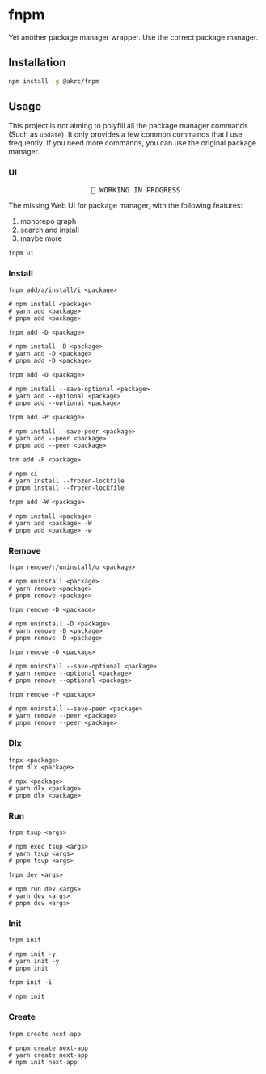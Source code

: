 # fnpm

Yet another package manager wrapper. Use the correct package manager.

## Installation

```bash
npm install -g @akrc/fnpm
```

## Usage

This project is not aiming to polyfill all the package manager commands (Such as `update`). It only provides a few common commands that I use frequently. If you need more commands, you can use the original package manager.

### UI

<pre align="center">
🧪 WORKING IN PROGRESS
</pre>

The missing Web UI for package manager, with the following features:

1. monorepo graph
2. search and install
3. maybe more

```
fnpm ui
```

### Install

```
fnpm add/a/install/i <package>

# npm install <package>
# yarn add <package>
# pnpm add <package>
```

```
fnpm add -D <package>

# npm install -D <package>
# yarn add -D <package>
# pnpm add -D <package>
```

```
fnpm add -O <package>

# npm install --save-optional <package>
# yarn add --optional <package>
# pnpm add --optional <package>
```

```
fnpm add -P <package>

# npm install --save-peer <package>
# yarn add --peer <package>
# pnpm add --peer <package>
```

```
fnm add -F <package>

# npm ci
# yarn install --frozen-lockfile
# pnpm install --frozen-lockfile
```

```
fnpm add -W <package>

# npm install <package>
# yarn add <package> -W
# pnpm add <package> -w
```

### Remove

```
fnpm remove/r/uninstall/u <package>

# npm uninstall <package>
# yarn remove <package>
# pnpm remove <package>
```

```
fnpm remove -D <package>

# npm uninstall -D <package>
# yarn remove -D <package>
# pnpm remove -D <package>
```

```
fnpm remove -O <package>

# npm uninstall --save-optional <package>
# yarn remove --optional <package>
# pnpm remove --optional <package>
```

```
fnpm remove -P <package>

# npm uninstall --save-peer <package>
# yarn remove --peer <package>
# pnpm remove --peer <package>
```

### Dlx

```
fnpx <package>
fnpm dlx <package>

# npx <package>
# yarn dlx <package>
# pnpm dlx <package>
```

### Run

```
fnpm tsup <args>

# npm exec tsup <args>
# yarn tsup <args>
# pnpm tsup <args>
```

```
fnpm dev <args>

# npm run dev <args>
# yarn dev <args>
# pnpm dev <args>
```

### Init

```
fnpm init

# npm init -y
# yarn init -y
# pnpm init
```

```
fnpm init -i

# npm init
```

### Create

```
fnpm create next-app

# pnpm create next-app
# yarn create next-app
# npm init next-app
```
